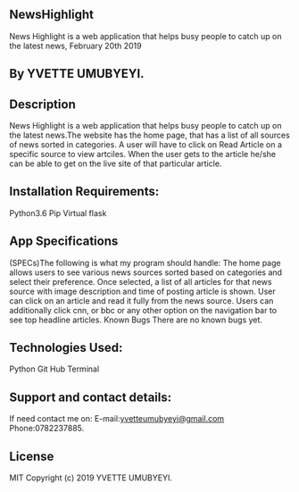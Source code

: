 ## NewsHighlight
News Highlight is a web application that helps busy people to catch up on the latest news, February 20th 2019
## By YVETTE UMUBYEYI.
## Description
News Highlight is a web application that helps busy people to catch up on the latest news.The website has the home page, that has a list of all sources of news sorted in categories. A user will have to click on Read Article on a specific source to view artciles. When the user gets to the article he/she can be able to get on the live site of that particular article.

## Installation Requirements:
Python3.6
Pip
Virtual
flask
## App Specifications
(SPECs)The following is what my program should handle:
The home page allows users to see various news sources sorted based on categories and select their preference.
Once selected, a list of all articles for that news source with image description and time of posting article is shown.
User can click on an article and read it fully from the news source.
Users can additionally click cnn, or bbc or any other option on the navigation bar to see top headline articles.
Known Bugs
There are no known bugs yet.

## Technologies Used:
Python
Git Hub
Terminal
## Support and contact details:
If need contact me on: E-mail:yvetteumubyeyi@gmail.com Phone:0782237885.

## License
MIT Copyright (c) 2019 YVETTE UMUBYEYI.